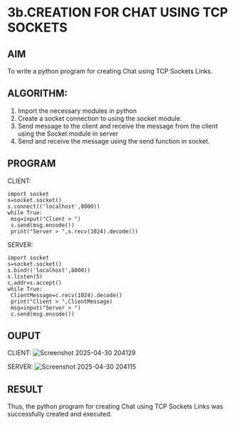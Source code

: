  # 3b.CREATION FOR CHAT USING TCP SOCKETS
## AIM
To write a python program for creating Chat using TCP Sockets Links.
## ALGORITHM:
1. Import the necessary modules in python
2. Create a socket connection to using the socket module.
3. Send message to the client and receive the message from the client using the Socket module in
 server
4. Send and receive the message using the send function in socket.
## PROGRAM

CLIENT:
```
import socket
s=socket.socket()
s.connect(('localhost',8000))
while True:
 msg=input("Client > ")
 s.send(msg.encode())
 print("Server > ",s.recv(1024).decode()) 

```
SERVER:
```
import socket
s=socket.socket()
s.bind(('localhost',8000))
s.listen(5)
c,addr=s.accept()
while True:
 ClientMessage=c.recv(1024).decode()
 print("Client > ",ClientMessage)
 msg=input("Server > ")
 c.send(msg.encode())

```
## OUPUT
CLIENT:
![Screenshot 2025-04-30 204129](https://github.com/user-attachments/assets/837fb0de-cfea-4849-a071-4694591fccd7)

SERVER:
![Screenshot 2025-04-30 204115](https://github.com/user-attachments/assets/3451236e-0ff3-4b61-8fdc-e84958811255)

## RESULT
Thus, the python program for creating Chat using TCP Sockets Links was successfully 
created and executed.
